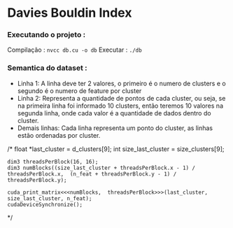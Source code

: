 # Davies Bouldin Index

### Executando o projeto :

Compilação : `nvcc db.cu -o db`
Executar   : `./db`


### Semantica do dataset :

* Linha 1: A linha deve ter 2 valores, o primeiro é o numero de clusters e o segundo é o numero de feature por cluster
* Linha 2: Representa a quantidade de pontos de cada cluster, ou seja, se na primeira linha foi informado 10 clusters, então teremos 10 valores na segunda linha, onde cada valor é a quantidade de dados dentro do cluster.
* Demais linhas: Cada linha representa um ponto do cluster, as linhas estão ordenadas por cluster.



/*
    float *last_cluster = d_clusters[9];
    int size_last_cluster = size_clusters[9];

    dim3 threadsPerBlock(16, 16);
    dim3 numBlocks((size_last_cluster + threadsPerBlock.x - 1) / threadsPerBlock.x,  (n_feat + threadsPerBlock.y - 1) / threadsPerBlock.y);

    cuda_print_matrix<<<numBlocks,  threadsPerBlock>>>(last_cluster, size_last_cluster, n_feat);
    cudaDeviceSynchronize();
*/
